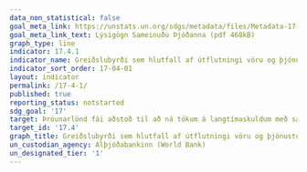 ```yaml
---
data_non_statistical: false
goal_meta_link: https://unstats.un.org/sdgs/metadata/files/Metadata-17-04-01.pdf
goal_meta_link_text: Lýsigögn Sameinuðu Þjóðanna (pdf 468kB)
graph_type: line
indicator: 17.4.1
indicator_name: Greiðslubyrði sem hlutfall af útflutningi vöru og þjónustu.
indicator_sort_order: 17-04-01
layout: indicator
permalink: /17-4-1/
published: true
reporting_status: notstarted
sdg_goal: '17'
target: Þróunarlönd fái aðstoð til að ná tökum á langtímaskuldum með samræmdri stefnumörkun sem miðar að því að bæta fjármagnsstöðu, lækka skuldir og endurfjármagna eftir því sem við á. Erlendar skuldir mjög skuldsettra og fátækra ríkja verði skoðaðar með það fyrir augum að draga úr skuldavanda.
target_id: '17.4'
graph_title: Greiðslubyrði sem hlutfall af útflutningi vöru og þjónustu.
un_custodian_agency: Alþjóðabankinn (World Bank)
un_designated_tier: '1'
---
```

